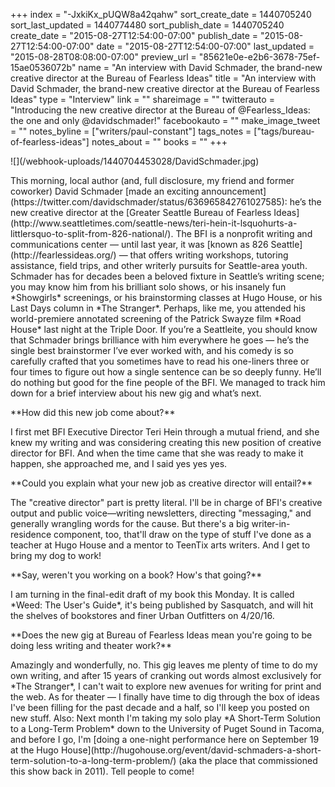 +++
index = "-JxkiKx_pUQW8a42qahw"
sort_create_date = 1440705240
sort_last_updated = 1440774480
sort_publish_date = 1440705240
create_date = "2015-08-27T12:54:00-07:00"
publish_date = "2015-08-27T12:54:00-07:00"
date = "2015-08-27T12:54:00-07:00"
last_updated = "2015-08-28T08:08:00-07:00"
preview_url = "85621e0e-e2b6-3678-75ef-15ae0536072b"
name = "An interview with David Schmader, the brand-new creative director at the Bureau of Fearless Ideas"
title = "An interview with David Schmader, the brand-new creative director at the Bureau of Fearless Ideas"
type = "Interview"
link = ""
shareimage = ""
twitterauto = "Introducing the new creative director at the Bureau of @Fearless_Ideas: the one and only @davidschmader!"
facebookauto = ""
make_image_tweet = ""
notes_byline = ["writers/paul-constant"]
tags_notes = ["tags/bureau-of-fearless-ideas"]
notes_about = ""
books = ""
+++
<p class="image">![](/webhook-uploads/1440704453028/DavidSchmader.jpg)</p>

<p class="intro noindent">This morning, local author (and, full disclosure, my friend and former coworker) David Schmader [made an exciting announcement](https://twitter.com/davidschmader/status/636965842761027585): he’s the new creative director at the [Greater Seattle Bureau of Fearless Ideas](http://www.seattletimes.com/seattle-news/teri-hein-it-lsquohurts-a-littlersquo-to-split-from-826-national/). The BFI is a nonprofit writing and communications center — until last year, it was [known as 826 Seattle](http://fearlessideas.org/) — that offers writing workshops, tutoring assistance, field trips, and other writerly pursuits for Seattle-area youth. Schmader has for decades been a beloved fixture in Seattle’s writing scene; you may know him from his brilliant solo shows, or his insanely fun *Showgirls* screenings, or his brainstorming classes at Hugo House, or his Last Days column in *The Stranger*. Perhaps, like me, you attended his world-premiere annotated screening of the Patrick Swayze film *Road House* last night at the Triple Door. If you’re a Seattleite, you should know that Schmader brings brilliance with him everywhere he goes — he’s the single best brainstormer I’ve ever worked with, and his comedy is so carefully crafted that you sometimes have to read his one-liners three or four times to figure out how a single sentence can be so deeply funny. He’ll do nothing but good for the fine people of the BFI. We managed to track him down for a brief interview about his new gig and what’s next. </p>


<p class="noindent">**How did this new job come about?**</p>

<p class="noindent">I first met BFI Executive Director Teri Hein through a mutual friend, and she knew my writing and was considering creating this new position of creative director for BFI. And when the time came that she was ready to make it happen, she approached me, and I said yes yes yes.</p>

<p class="noindent">**Could you explain what your new job as creative director will entail?**</p>

<p class="noindent">The "creative director" part is pretty literal. I'll be in charge of BFI's creative output and public voice—writing newsletters, directing "messaging," and generally wrangling words for the cause. But there's a big writer-in-residence component, too, that'll draw on the type of stuff I've done as a teacher at Hugo House and a mentor to TeenTix arts writers. And I get to bring my dog to work!</p>

<p class="noindent">**Say, weren't you working on a book? How's that going?**</p>

<p class="noindent">I am turning in the final-edit draft of my book this Monday. It is called *Weed: The User's Guide*, it's being published by Sasquatch, and will hit the shelves of bookstores and finer Urban Outfitters on 4/20/16.</p>

<p class="noindent">**Does the new gig at Bureau of Fearless Ideas mean you're going to be doing less writing and theater work?**</p>

<p class="noindent">Amazingly and wonderfully, no. This gig leaves me plenty of time to do my own writing, and after 15 years of cranking out words almost exclusively for *The Stranger*, I can't wait to explore new avenues for writing for print and the web. As for theater — I finally have time to dig through the box of ideas I've been filling for the past decade and a half, so I'll keep you posted on new stuff. Also: Next month I'm taking my solo play *A Short-Term Solution to a Long-Term Problem* down to the University of Puget Sound in Tacoma, and before I go, I'm [doing a one-night performance here on September 19 at the Hugo House](http://hugohouse.org/event/david-schmaders-a-short-term-solution-to-a-long-term-problem/) (aka the place that commissioned this show back in 2011). Tell people to come!</p>
